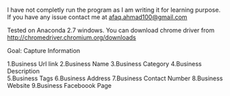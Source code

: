 I have not completly run the program as I am writing it for learning purpose. If you have any issue contact me at afaq.ahmad100@gmail.com


Tested on Anaconda 2.7 windows. You can download chrome driver from http://chromedriver.chromium.org/downloads


Goal: Capture Information 

1.Business Url link	
2.Business Name
3.Business Category
4.Business Description	
5.Business Tags
6.Business Address
7.Business Contact Number
8.Business Website
9.Business Faceboook Page
